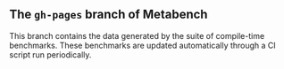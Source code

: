 ## The `gh-pages` branch of Metabench

This branch contains the data generated by the suite of compile-time benchmarks.
These benchmarks are updated automatically through a CI script run periodically.
